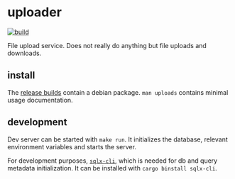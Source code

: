 # uploader
[![build](https://github.com/paasim/uploads/workflows/build/badge.svg)](https://github.com/paasim/uploads/actions)

File upload service. Does not really do anything but file uploads and downloads.

## install

The [release builds](https://github.com/paasim/uploads/releases) contain a debian package. `man uploads` contains minimal usage documentation.

## development

Dev server can be started with `make run`. It initializes the database, relevant environment variables and starts the server.

For development purposes, [`sqlx-cli`](https://github.com/launchbadge/sqlx/blob/main/sqlx-cli/README.md), which is needed for db and query metadata initialization. It can be installed with `cargo binstall sqlx-cli`.
